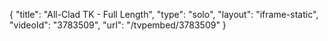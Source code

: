 {
    "title": "All-Clad TK - Full Length",
    "type": "solo",
    "layout": "iframe-static",
    "videoId": "3783509",
    "url": "\/tvpembed\/3783509"
}